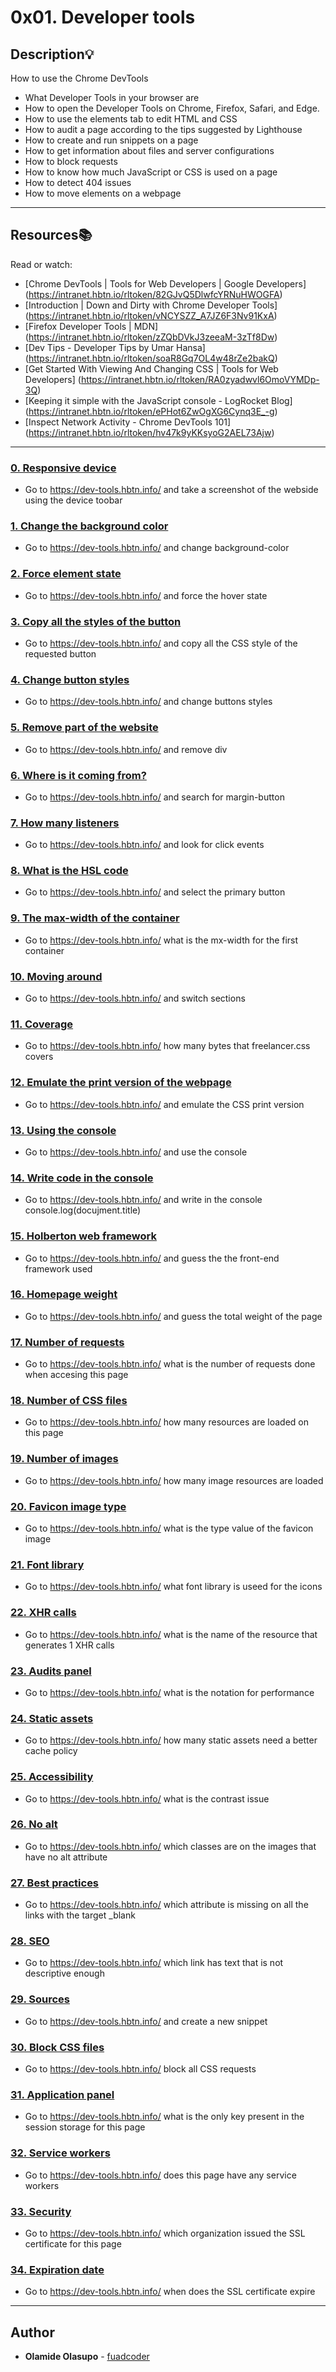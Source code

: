 # 0x01. Developer tools

## Description:bulb:
How to use the Chrome DevTools

* What Developer Tools in your browser are
* How to open the Developer Tools on Chrome, Firefox, Safari, and Edge.
* How to use the elements tab to edit HTML and CSS
* How to audit a page according to the tips suggested by Lighthouse
* How to create and run snippets on a page
* How to get information about files and server configurations
* How to block requests
* How to know how much JavaScript or CSS is used on a page
* How to detect 404 issues
* How to move elements on a webpage

---

## Resources:books:
Read or watch:
* [Chrome DevTools | Tools for Web Developers | Google Developers] (https://intranet.hbtn.io/rltoken/82GJvQ5DlwfcYRNuHWOGFA)
* [Introduction | Down and Dirty with Chrome Developer Tools] (https://intranet.hbtn.io/rltoken/vNCYSZZ_A7JZ6F3Nv91KxA)
* [Firefox Developer Tools | MDN] (https://intranet.hbtn.io/rltoken/zZQbDVkJ3zeeaM-3zTf8Dw)
* [Dev Tips - Developer Tips by Umar Hansa] (https://intranet.hbtn.io/rltoken/soaR8Gq7OL4w48rZe2bakQ)
* [Get Started With Viewing And Changing CSS | Tools for Web Developers] (https://intranet.hbtn.io/rltoken/RA0zyadwvl6OmoVYMDp-3Q)
* [Keeping it simple with the JavaScript console - LogRocket Blog] (https://intranet.hbtn.io/rltoken/ePHot6ZwOgXG6Cynq3E_-g)
* [Inspect Network Activity - Chrome DevTools 101] (https://intranet.hbtn.io/rltoken/hv47k9yKKsyoG2AEL73Ajw)

---

### [0. Responsive device](./0-responsive_device.png)
* Go to https://dev-tools.hbtn.info/ and take a screenshot of the webside using the device toobar

### [1. Change the background color](./1-change_bg_color.png)
* Go to https://dev-tools.hbtn.info/ and change background-color

### [2. Force element state](./2-pathways_menu.png)
* Go to https://dev-tools.hbtn.info/ and force the hover state

### [3. Copy all the styles of the button](./3-button_styles)
* Go to https://dev-tools.hbtn.info/ and copy all the CSS style of the requested button

### [4. Change button styles](./4-new_buttons.png)
* Go to https://dev-tools.hbtn.info/ and change buttons styles

### [5. Remove part of the website](./5-deleted_elements.png)
* Go to https://dev-tools.hbtn.info/ and remove div

### [6. Where is it coming from?](./6-declaration_file)
* Go to https://dev-tools.hbtn.info/ and search for margin-button

### [7. How many listeners](./7-number_of_listeners)
* Go to https://dev-tools.hbtn.info/ and look for click events

### [8. What is the HSL code](./8-hsl)
* Go to https://dev-tools.hbtn.info/ and select the primary button

### [9. The max-width of the container](./9-max_width)
* Go to https://dev-tools.hbtn.info/ what is the mx-width for the first container

### [10. Moving around](./10-moved_around.png)
* Go to https://dev-tools.hbtn.info/ and switch sections

### [11. Coverage](./11-coverage)
* Go to https://dev-tools.hbtn.info/ how many bytes that freelancer.css covers

### [12. Emulate the print version of the webpage](./12-print_version.png)
* Go to https://dev-tools.hbtn.info/ and emulate the CSS print version

### [13. Using the console](./13-logo_dollar0)
* Go to https://dev-tools.hbtn.info/ and use the console

### [14. Write code in the console](./14-doc_title)
* Go to https://dev-tools.hbtn.info/ and write in the console console.log(docujment.title)

### [15. Holberton web framework](./15-hbtn_framework)
* Go to https://dev-tools.hbtn.info/ and guess the the front-end framework used

### [16. Homepage weight](./16-weight.png)
* Go to https://dev-tools.hbtn.info/ and guess the total weight of the page

### [17. Number of requests](./17-requests.png)
* Go to https://dev-tools.hbtn.info/ what is the number of requests done when accesing this page

### [18. Number of CSS files](./18-css_loaded)
* Go to https://dev-tools.hbtn.info/ how many resources are loaded on this page

### [19. Number of images](./19-images_loaded)
* Go to https://dev-tools.hbtn.info/ how many image resources are loaded

### [20. Favicon image type](./20-favicon_type)
* Go to https://dev-tools.hbtn.info/ what is the type value of the favicon image

### [21. Font library](./21-hbtn_font_lib)
* Go to https://dev-tools.hbtn.info/ what font library is useed for the icons

### [22. XHR calls](./22-xhr_calls)
* Go to https://dev-tools.hbtn.info/ what is the name of the resource that generates 1 XHR calls

### [23. Audits panel](./23-performance_audit.png)
* Go to https://dev-tools.hbtn.info/ what is the notation for performance

### [24. Static assets](./24-static_assets_audit.png)
* Go to https://dev-tools.hbtn.info/ how many static assets need a better cache policy

### [25. Accessibility](./25-contrast_issue)
* Go to https://dev-tools.hbtn.info/ what is the contrast issue

### [26. No alt](./26-no_alt)
* Go to https://dev-tools.hbtn.info/ which classes are on the images that have no alt attribute

### [27. Best practices](./27-missing_attr)
* Go to https://dev-tools.hbtn.info/ which attribute is missing on all the links with the target _blank

### [28. SEO](./28-unclear_desc.png)
* Go to https://dev-tools.hbtn.info/ which link has text that is not descriptive enough

### [29. Sources](./29-how_many_colors.png)
* Go to https://dev-tools.hbtn.info/ and create a new snippet

### [30. Block CSS files](./30-no_css.png)
* Go to https://dev-tools.hbtn.info/ block all CSS requests

### [31. Application panel](./31-session_storage_key)
* Go to https://dev-tools.hbtn.info/ what is the only key present in the session storage for this page

### [32. Service workers](./32-service_workers)
* Go to https://dev-tools.hbtn.info/ does this page have any service workers

### [33. Security](./33-ssl_cert)
* Go to https://dev-tools.hbtn.info/ which organization issued the SSL certificate for this page

### [34. Expiration date](./34-ssl_expiration.png)
* Go to https://dev-tools.hbtn.info/ when does the SSL certificate expire

---

## Author
* **Olamide Olasupo** - [fuadcoder](https://github.com/fuadcoder)
